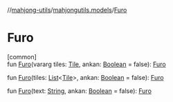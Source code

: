 //[mahjong-utils](../../index.md)/[mahjongutils.models](index.md)/[Furo](-furo.md)

# Furo

[common]\
fun [Furo](-furo.md)(vararg tiles: [Tile](-tile/index.md), ankan: [Boolean](https://kotlinlang.org/api/latest/jvm/stdlib/kotlin/-boolean/index.html) = false): [Furo](-furo/index.md)

fun [Furo](-furo.md)(tiles: [List](https://kotlinlang.org/api/latest/jvm/stdlib/kotlin.collections/-list/index.html)&lt;[Tile](-tile/index.md)&gt;, ankan: [Boolean](https://kotlinlang.org/api/latest/jvm/stdlib/kotlin/-boolean/index.html) = false): [Furo](-furo/index.md)

fun [Furo](-furo.md)(text: [String](https://kotlinlang.org/api/latest/jvm/stdlib/kotlin/-string/index.html), ankan: [Boolean](https://kotlinlang.org/api/latest/jvm/stdlib/kotlin/-boolean/index.html) = false): [Furo](-furo/index.md)
